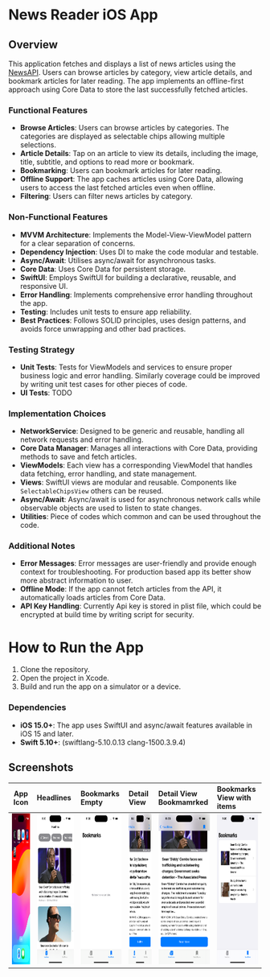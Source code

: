 # News Reader iOS App

## Overview

This application fetches and displays a list of news articles using the [NewsAPI](https://newsapi.org/). Users can browse articles by category, view article details, and bookmark articles for later reading. The app implements an offline-first approach using Core Data to store the last successfully fetched articles.

### Functional Features

- **Browse Articles**: Users can browse articles by categories. The categories are displayed as selectable chips allowing multiple selections.
- **Article Details**: Tap on an article to view its details, including the image, title, subtitle, and options to read more or bookmark.
- **Bookmarking**: Users can bookmark articles for later reading.
- **Offline Support**: The app caches articles using Core Data, allowing users to access the last fetched articles even when offline.
- **Filtering**: Users can filter news articles by category.

### Non-Functional Features

- **MVVM Architecture**: Implements the Model-View-ViewModel pattern for a clear separation of concerns.
- **Dependency Injection**: Uses DI to make the code modular and testable.
- **Async/Await**: Utilises async/await for asynchronous tasks.
- **Core Data**: Uses Core Data for persistent storage.
- **SwiftUI**: Employs SwiftUI for building a declarative, reusable, and responsive UI.
- **Error Handling**: Implements comprehensive error handling throughout the app.
- **Testing**: Includes unit tests to ensure app reliability.
- **Best Practices**: Follows SOLID principles, uses design patterns, and avoids force unwrapping and other bad practices.

### Testing Strategy

- **Unit Tests**: Tests for ViewModels and services to ensure proper business logic and error handling. Similarly coverage could be improved by writing unit test cases for other pieces of code.
- **UI Tests**: TODO

### Implementation Choices
- **NetworkService**: Designed to be generic and reusable, handling all network requests and error handling.
- **Core Data Manager**: Manages all interactions with Core Data, providing methods to save and fetch articles.
- **ViewModels**: Each view has a corresponding ViewModel that handles data fetching, error handling, and state management.
- **Views**: SwiftUI views are modular and reusable. Components like `SelectableChipsView` others can be reused. 
- **Async/Await**: Async/await is used for asynchronous network calls while observable objects are used to listen to state changes.
- **Utilities**: Piece of codes which common and can be used throughout the code. 

### Additional Notes

- **Error Messages**: Error messages are user-friendly and provide enough context for troubleshooting. For production based app its better show more abstract information to user. 
- **Offline Mode**: If the app cannot fetch articles from the API, it automatically loads articles from Core Data.
- **API Key Handling**: Currently Api key is stored in plist file, which could be encrypted at build time by writing script for security. 

# How to Run the App

1. Clone the repository.
2. Open the project in Xcode.
3. Build and run the app on a simulator or a device.

### Dependencies
- **iOS 15.0+**: The app uses SwiftUI and async/await features available in iOS 15 and later.
- **Swift 5.10+**: (swiftlang-5.10.0.13 clang-1500.3.9.4)

## Screenshots

|App Icon| Headlines|Bookmarks Empty|Detail View|Detail View Bookmamrked|Bookmarks View with items|
|:-:|:-|:-|:-|:-|:-|
|<img src="https://github.com/roshan061020/HeadLines/blob/main/ShortNews/Screenshots%20%26%20Videos/Simulator%20Screenshot%20-%20iPhone%2015%20Pro%20-%202024-09-18%20at%2023.27.26.png" width="200" height="300">|<img src="https://github.com/roshan061020/HeadLines/blob/main/ShortNews/Screenshots%20%26%20Videos/Simulator%20Screenshot%20-%20iPhone%2015%20Pro%20-%202024-09-18%20at%2023.30.02.png" width="200" height="300">|<img src="https://github.com/roshan061020/HeadLines/blob/main/ShortNews/Screenshots%20%26%20Videos/Simulator%20Screenshot%20-%20iPhone%2015%20Pro%20-%202024-09-18%20at%2023.30.13.png" width="200" height="300">|<img src="https://github.com/roshan061020/HeadLines/blob/main/ShortNews/Screenshots%20%26%20Videos/Simulator%20Screenshot%20-%20iPhone%2015%20Pro%20-%202024-09-18%20at%2023.30.25.png" width="200" height="300">|<img src="https://github.com/roshan061020/HeadLines/blob/main/ShortNews/Screenshots%20%26%20Videos/Simulator%20Screenshot%20-%20iPhone%2015%20Pro%20-%202024-09-18%20at%2023.30.29.png" width="200" height="300">|<img src="https://github.com/roshan061020/HeadLines/blob/main/ShortNews/Screenshots%20%26%20Videos/Simulator%20Screenshot%20-%20iPhone%2015%20Pro%20-%202024-09-18%20at%2023.30.45.png" width="200" height="300">|


